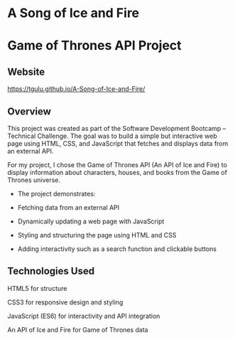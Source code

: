 # A Song of Ice and Fire

# Game of Thrones API Project

## Website

https://tgulu.github.io/A-Song-of-Ice-and-Fire/

## Overview

This project was created as part of the Software Development Bootcamp – Technical Challenge. The goal was to build a simple but interactive web page using HTML, CSS, and JavaScript that fetches and displays data from an external API.

For my project, I chose the Game of Thrones API (An API of Ice and Fire) to display information about characters, houses, and books from the Game of Thrones universe.

- The project demonstrates:

- Fetching data from an external API

- Dynamically updating a web page with JavaScript

- Styling and structuring the page using HTML and CSS

- Adding interactivity such as a search function and clickable buttons

## Technologies Used

HTML5 for structure

CSS3 for responsive design and styling

JavaScript (ES6) for interactivity and API integration

An API of Ice and Fire
for Game of Thrones data
